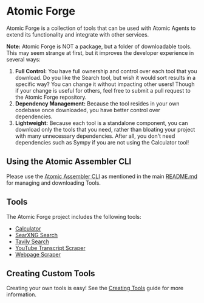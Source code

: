 # Atomic Forge
Atomic Forge is a collection of tools that can be used with Atomic Agents to extend its functionality and integrate with other services.

**Note:** Atomic Forge is NOT a package, but a folder of downloadable tools. This may seem strange at first, but it improves the developer experience in several ways:

1. **Full Control:** You have full ownership and control over each tool that you download. Do you like the Search tool, but wish it would sort results in a specific way? You can change it without impacting other users! Though if your change is useful for others, feel free to submit a pull request to the Atomic Forge repository.
2. **Dependency Management:** Because the tool resides in your own codebase once downloaded, you have better control over dependencies.
3. **Lightweight:** Because each tool is a standalone component, you can download only the tools that you need, rather than bloating your project with many unnecessary dependencies. After all, you don't need dependencies such as Sympy if you are not using the Calculator tool!

## Using the Atomic Assembler CLI
Please use the [Atomic Assembler CLI](../README.md) as mentioned in the main [README.md](/README.md) for managing and downloading Tools.

## Tools
The Atomic Forge project includes the following tools:

- [Calculator](/atomic-forge/tools/calculator/README.md)
- [SearXNG Search](/atomic-forge/tools/searxng_search/README.md)
- [Tavily Search](/atomic-forge/tools/tavily_search/README.md)
- [YouTube Transcript Scraper](/atomic-forge/tools/youtube_transcript_scraper/README.md)
- [Webpage Scraper](/atomic-forge/tools/webpage_scraper/README.md)

## Creating Custom Tools
Creating your own tools is easy! See the [Creating Tools](/atomic-forge/guides/tool_structure.md) guide for more information.
